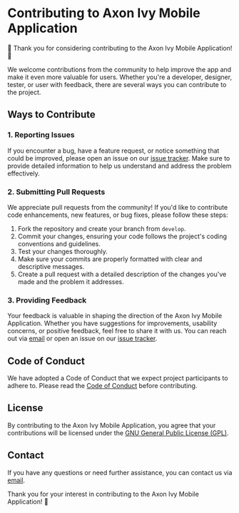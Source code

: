 # Contributing to Axon Ivy Mobile Application

🎉 Thank you for considering contributing to the Axon Ivy Mobile Application! 🎉

We welcome contributions from the community to help improve the app and make it even more valuable for users. Whether you're a developer, designer, tester, or user with feedback, there are several ways you can contribute to the project.

## Ways to Contribute

### 1. Reporting Issues

If you encounter a bug, have a feature request, or notice something that could be improved, please open an issue on our [issue tracker][issue tracker]. Make sure to provide detailed information to help us understand and address the problem effectively.

### 2. Submitting Pull Requests

We appreciate pull requests from the community! If you'd like to contribute code enhancements, new features, or bug fixes, please follow these steps:

1. Fork the repository and create your branch from `develop`.
2. Commit your changes, ensuring your code follows the project's coding conventions and guidelines.
3. Test your changes thoroughly.
4. Make sure your commits are properly formatted with clear and descriptive messages.
5. Create a pull request with a detailed description of the changes you've made and the problem it addresses.

### 3. Providing Feedback

Your feedback is valuable in shaping the direction of the Axon Ivy Mobile Application. Whether you have suggestions for improvements, usability concerns, or positive feedback, feel free to share it with us. You can reach out via [email](mailto:support@axonivy.com) or open an issue on our [issue tracker][issue tracker].

## Code of Conduct

We have adopted a Code of Conduct that we expect project participants to adhere to. Please read the [Code of Conduct](CODE_OF_CONDUCT) before contributing.

## License

By contributing to the Axon Ivy Mobile Application, you agree that your contributions will be licensed under the [GNU General Public License (GPL)](LICENSE). 

## Contact

If you have any questions or need further assistance, you can contact us via [email](mailto:support@axonivy.com).

Thank you for your interest in contributing to the Axon Ivy Mobile Application! 🚀

[issue tracker]: https://github.com/axonivy-market/mobileapp/issues